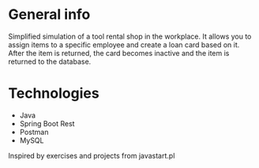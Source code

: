 # General info

Simplified simulation of a tool rental shop in the workplace. 
It allows you to assign items to a specific employee and create a loan card based on it. 
After the item is returned, the card becomes inactive and the item is returned to the database.

# Technologies

* Java
* Spring Boot Rest
* Postman
* MySQL

Inspired by exercises and projects from javastart.pl
